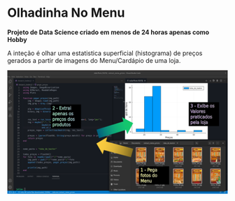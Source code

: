 # Olhadinha No Menu

**Projeto de Data Science criado em menos de 24 horas apenas como Hobby**

A inteção é olhar uma estatistica superficial (histograma) de preços gerados a partir de imagens do Menu/Cardápio de uma loja.

![representação](toShare.png)
